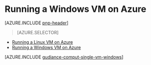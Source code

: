 <properties
   pageTitle="Running a Windows VM | Reference Architecture | Microsoft Azure"
   description="How to run a VM on Azure, paying attention to scalability, resiliency, manageability, and security."
   services=""
   documentationCenter="na"
   authors="MikeWasson"
   manager="roshar"
   editor=""
   tags=""/>

<tags
   ms.service="guidance"
   ms.devlang="na"
   ms.topic="article"
   ms.tgt_pltfrm="na"
   ms.workload="na"
   ms.date="08/08/2016"
   ms.author="mwasson"/>

# Running a Windows VM on Azure

[AZURE.INCLUDE [pnp-header](../../includes/guidance-pnp-header-include.md)]

> [AZURE.SELECTOR]
- [Running a Linux VM on Azure](guidance-compute-single-vm-linux.md)
- [Running a Windows VM on Azure](guidance-compute-single-vm.md)

[AZURE.INCLUDE [gudiance-comput-single-vm-windows](../../includes/guidance-compute-single-vm-windows.md)]

